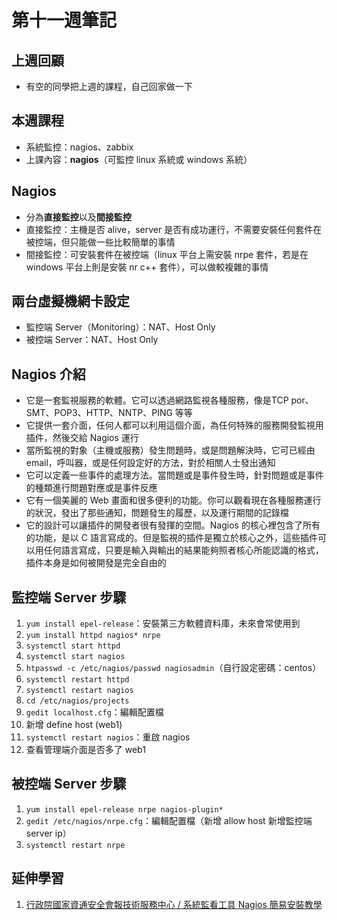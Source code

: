 # 第十一週筆記
## 上週回顧
* 有空的同學把上週的課程，自己回家做一下

## 本週課程
* 系統監控：nagios、zabbix
* 上課內容：**nagios**（可監控 linux 系統或 windows 系統）

## Nagios 
* 分為**直接監控**以及**間接監控**
* 直接監控：主機是否 alive，server 是否有成功運行，不需要安裝任何套件在被控端，但只能做一些比較簡單的事情
* 間接監控：可安裝套件在被控端（linux 平台上需安裝 nrpe 套件，若是在 windows 平台上則是安裝 nr c++ 套件），可以做較複雜的事情

## 兩台虛擬機網卡設定
* 監控端 Server（Monitoring）：NAT、Host Only
* 被控端 Server：NAT、Host Only

## Nagios 介紹
* 它是一套監視服務的軟體。它可以透過網路監視各種服務，像是TCP por、SMT、POP3、HTTP、NNTP、PING 等等
* 它提供一套介面，任何人都可以利用這個介面，為任何特殊的服務開發監視用插件，然後交給 Nagios 運行
* 當所監視的對象（主機或服務）發生問題時，或是問題解決時，它可已經由 email，呼叫器，或是任何設定好的方法，對於相關人士發出通知
* 它可以定義一些事件的處理方法。當問題或是事件發生時，針對問題或是事件的種類進行問題對應或是事件反應
* 它有一個美麗的 Web 畫面和很多便利的功能。你可以觀看現在各種服務運行的狀況，發出了那些通知，問題發生的履歷，以及運行期間的記錄檔
* 它的設計可以讓插件的開發者很有發揮的空間。Nagios 的核心裡包含了所有的功能，是以 C 語言寫成的。但是監視的插件是獨立於核心之外，這些插件可以用任何語言寫成，只要是輸入與輸出的結果能夠照者核心所能認識的格式，插件本身是如何被開發是完全自由的

## 監控端 Server 步驟
1. `yum install epel-release`：安裝第三方軟體資料庫，未來會常使用到
2. `yum install httpd nagios* nrpe`
3. `systemctl start httpd`
4. `systemctl start nagios`
5. `htpasswd -c /etc/nagios/passwd nagiosadmin`（自行設定密碼：centos）
6. `systemctl restart httpd`
7. `systemctl restart nagios`
8. `cd /etc/nagios/projects`
9. `gedit localhost.cfg`：編輯配置檔
10. 新增 define host (web1)
11. `systemctl restart nagios`：重啟 nagios
12. 查看管理端介面是否多了 web1

## 被控端 Server 步驟
1. `yum install epel-release nrpe nagios-plugin*`
2. `gedit /etc/nagios/nrpe.cfg`：編輯配置檔（新增 allow host 新增監控端 server ip）
4. `systemctl restart nrpe`

## 延伸學習
1. [行政院國家資通安全會報技術服務中心 / 系統監看工具 Nagios 簡易安裝教學](http://www.nccst.nat.gov.tw/ArticlesDetail?lang=zh&seq=1106)